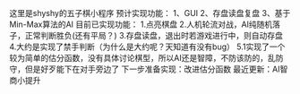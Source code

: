 这里是shyshy的五子棋小程序
预计实现功能：
1、GUI
2、存盘读盘复盘
3、基于Min-Max算法的AI
目前已实现功能：
1.点亮棋盘
2.人机轮流对战，AI纯随机落子，正常判断胜负(还有平局？)
3.存盘读盘，退出时若游戏进行中，则自动存盘
4.大约是实现了禁手判断（为什么是大约呢？天知道有没有bug）
5.1实现了一个较为简单的估分函数，没有具体讨论棋型，所以AI还是智障，不防该防的，乱防守，但是好歹能下在对手旁边了
下一步准备实现：改进估分函数
最近更新：AI智商小提升